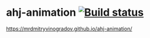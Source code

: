 # ahj-animation [![Build status](https://ci.appveyor.com/api/projects/status/xjwxb498t4kaaqmv?svg=true)](https://ci.appveyor.com/project/MrDmitryVinogradov/ahj-animation)

https://mrdmitryvinogradov.github.io/ahj-animation/